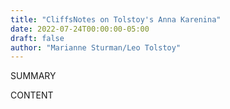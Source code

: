 ```yaml
---
title: "CliffsNotes on Tolstoy's Anna Karenina"
date: 2022-07-24T00:00:00-05:00
draft: false
author: "Marianne Sturman/Leo Tolstoy"
---
```


SUMMARY

<!--more-->

CONTENT
